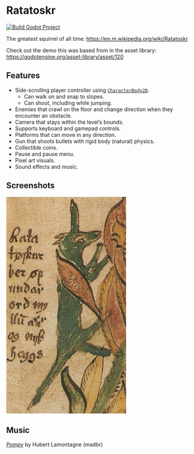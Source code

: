# Ratatoskr


[![Build Godot Project](https://github.com/KieranL/ratatoskr/actions/workflows/build.yml/badge.svg)](https://github.com/KieranL/ratatoskr/actions/workflows/build.yml)

The greatest squirrel of all time: https://en.m.wikipedia.org/wiki/Ratatoskr

Check out the demo this was based from in the asset library: https://godotengine.org/asset-library/asset/120

## Features

- Side-scrolling player controller using [`CharacterBody2D`](https://docs.godotengine.org/en/latest/classes/class_characterbody2d.html).
	- Can walk on and snap to slopes.
	- Can shoot, including while jumping.
- Enemies that crawl on the floor and change direction when they encounter an obstacle.
- Camera that stays within the level’s bounds.
- Supports keyboard and gamepad controls.
- Platforms that can move in any direction.
- Gun that shoots bullets with rigid body (natural) physics.
- Collectible coins.
- Pause and pause menu.
- Pixel art visuals.
- Sound effects and music.

## Screenshots

![2D Platformer](screenshots/RatatoskrWithHorn.png)

## Music

[*Pompy*](https://soundcloud.com/madbr/pompy) by Hubert Lamontagne (madbr)
